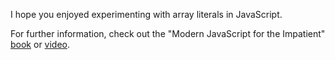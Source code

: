 I hope you enjoyed experimenting with array literals in JavaScript. 

For further information, check out the "Modern JavaScript for the Impatient" [book](https://learning.oreilly.com/library/view/modern-javascript-for/9780136502166/ch01.xhtml#ch01lev1sec14) or [video](https://learning.oreilly.com/videos/modern-javascript-for/9780135812778/9780135812778-MJSI_01_01_05). 

